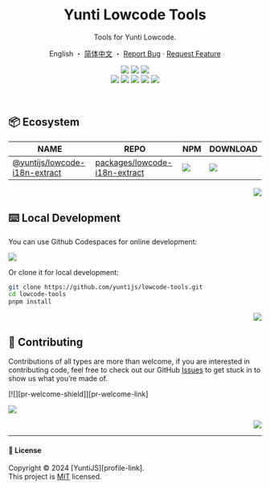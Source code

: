 <div align="center">

<a name="readme-top"></a>

<h1 align="center">Yunti Lowcode Tools</h1>

Tools for Yunti Lowcode.

English ・ [简体中文](./README.zh-CN.md) ・ [Report Bug][github-issues-link] · [Request Feature][github-issues-link]

<!-- SHIELD GROUP -->

[![][github-release-shield]][github-release-link]
[![][github-releasedate-shield]][github-releasedate-link]
[![][github-action-release-shield]][github-action-release-link]<br/>
[![][github-contributors-shield]][github-contributors-link]
[![][github-forks-shield]][github-forks-link]
[![][github-stars-shield]][github-stars-link]
[![][github-issues-shield]][github-issues-link]
[![][github-license-shield]][github-license-link]

</div>

<br/>

## 📦 Ecosystem

| NAME                                              | REPO                                                 | NPM                                          | DOWNLOAD                   |
| ------------------------------------------------- | ---------------------------------------------------- | -------------------------------------------- | -------------------------- |
| [@yuntijs/lowcode-i18n-extract][i18n-extract-url] | [packages/lowcode-i18n-extract][i18n-extract-github] | [![][i18n-extract-shield]][i18n-extract-url] | ![][i18n-extract-download] |

<div align="right">

[![][back-to-top]](#readme-top)

</div>

## ⌨️ Local Development

You can use Github Codespaces for online development:

[![][github-codespace-shield]][github-codespace-link]

Or clone it for local development:

```bash
git clone https://github.com/yuntijs/lowcode-tools.git
cd lowcode-tools
pnpm install
```

<div align="right">

[![][back-to-top]](#readme-top)

</div>

## 🤝 Contributing

Contributions of all types are more than welcome, if you are interested in contributing code, feel free to check out our GitHub [Issues][github-issues-link] to get stuck in to show us what you’re made of.

\[!\[]\[pr-welcome-shield]]\[pr-welcome-link]

[![][github-contrib-shield]][github-contrib-link]

<div align="right">

[![][back-to-top]](#readme-top)

</div>

---

#### 📝 License

Copyright © 2024 \[YuntiJS]\[profile-link]. <br />
This project is [MIT](./LICENSE) licensed.

<!-- LINK GROUP -->

[back-to-top]: https://img.shields.io/badge/-BACK_TO_TOP-151515?style=flat-square
[github-action-release-link]: https://github.com/yuntijs/lowcode-tools/actions/workflows/release.yml
[github-action-release-shield]: https://img.shields.io/github/actions/workflow/status/yuntijs/lowcode-tools/release.yml?label=release&labelColor=black&logo=githubactions&logoColor=white&style=flat-square
[github-codespace-link]: https://codespaces.new/yuntijs/lowcode-tools
[github-codespace-shield]: https://github.com/codespaces/badge.svg
[github-contrib-link]: https://github.com/yuntijs/lowcode-tools/graphs/contributors
[github-contrib-shield]: https://contrib.rocks/image?repo=yuntijs%2Flowcode-tools
[github-contributors-link]: https://github.com/yuntijs/lowcode-tools/graphs/contributors
[github-contributors-shield]: https://img.shields.io/github/contributors/yuntijs/lowcode-tools?color=c4f042&labelColor=black&style=flat-square
[github-forks-link]: https://github.com/yuntijs/lowcode-tools/network/members
[github-forks-shield]: https://img.shields.io/github/forks/yuntijs/lowcode-tools?color=8ae8ff&labelColor=black&style=flat-square
[github-issues-link]: https://github.com/yuntijs/lowcode-tools/issues
[github-issues-shield]: https://img.shields.io/github/issues/yuntijs/lowcode-tools?color=ff80eb&labelColor=black&style=flat-square
[github-license-link]: https://github.com/yuntijs/lowcode-tools/blob/main/LICENSE
[github-license-shield]: https://img.shields.io/github/license/yuntijs/lowcode-tools?color=white&labelColor=black&style=flat-square
[github-release-link]: https://github.com/yuntijs/lowcode-tools/releases
[github-release-shield]: https://img.shields.io/github/v/release/yuntijs/lowcode-tools?color=369eff&labelColor=black&logo=github&style=flat-square
[github-releasedate-link]: https://github.com/yuntijs/lowcode-tools/releases
[github-releasedate-shield]: https://img.shields.io/github/release-date/yuntijs/lowcode-tools?labelColor=black&style=flat-square
[github-stars-link]: https://github.com/yuntijs/lowcode-tools/network/stargazers
[github-stars-shield]: https://img.shields.io/github/stars/yuntijs/lowcode-tools?color=ffcb47&labelColor=black&style=flat-square
[i18n-extract-download]: https://img.shields.io/npm/dt/@yuntijs/lowcode-i18n-extract?labelColor=black&style=flat-square
[i18n-extract-github]: https://github.com/yuntijs/lowcode-tools/tree/master/packages/lowcode-i18n-extract/README.md
[i18n-extract-shield]: https://img.shields.io/npm/v/@yuntijs/lowcode-i18n-extract?color=369eff&labelColor=black&logo=npm&logoColor=white&style=flat-square
[i18n-extract-url]: https://www.npmjs.com/package/@yuntijs/lowcode-i18n-extract
